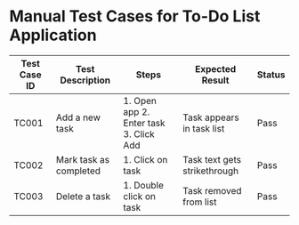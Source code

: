 # Manual Test Cases for To-Do List Application

| Test Case ID | Test Description                  | Steps                             | Expected Result              | Status |
|--------------|---------------------------------|---------------------------------|------------------------------|--------|
| TC001        | Add a new task                  | 1. Open app 2. Enter task 3. Click Add | Task appears in task list    | Pass   |
| TC002        | Mark task as completed          | 1. Click on task                 | Task text gets strikethrough | Pass   |
| TC003        | Delete a task                  | 1. Double click on task          | Task removed from list       | Pass   |
